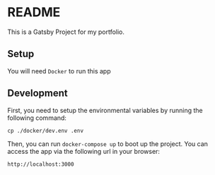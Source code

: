 # README

This is a Gatsby Project for my portfolio.

## Setup

You will need `Docker` to run this app

## Development

First, you need to setup the environmental variables by running the following command:

```
cp ./docker/dev.env .env
```

Then, you can run `docker-compose up` to boot up the project. You can access the app via the following url in your browser:

```
http://localhost:3000
```
